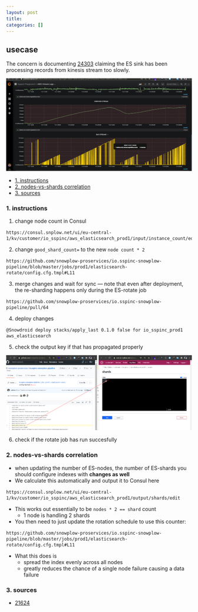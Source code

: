 ```yaml
---
layout: post
title:
categories: []
---
```

## usecase
The concern is documenting [24303](https://snowplow.zendesk.com/agent/tickets/24303) claiming the ES sink has been processing records from kinesis stream too slowly. 

![large_lag](../assets/img002149.png)

<!-- TOC -->

- [1. instructions](#1-instructions)
- [2. nodes-vs-shards correlation](#2-nodes-vs-shards-correlation)
- [3. sources](#3-sources)

<!-- /TOC -->

### 1. instructions
1. change node count in Consul

```
https://consul.snplow.net/ui/eu-central-1/kv/customer/io_sspinc/aws_elasticsearch_prod1/input/instance_count/edit 
```

2. change `good_shard_count=` to the new `node count * 2`

```
https://github.com/snowplow-proservices/io.sspinc-snowplow-pipeline/blob/master/jobs/prod1/elasticsearch-rotate/config.cfg.tmpl#L11
```

3. merge changes and wait for sync — note that even after deployment, the re-sharding happens only during the ES-rotate job

```
https://github.com/snowplow-proservices/io.sspinc-snowplow-pipeline/pull/64
```

4. deploy changes

```
@Snowdroid deploy stacks/apply_last 0.1.0 false for io_sspinc_prod1 aws_elasticsearch
```

5. check the output key if that has propagated properly

![edit_rotate_job_config_when_scaling_horizontally](../assets/img002290.png)

6. check if the rotate job has run succesfully

### 2. nodes-vs-shards correlation
* when updating the number of ES-nodes, the number of ES-shards you should configure indexes with **changes as well**
* We calculate this automatically and output it to Consul here

```
https://consul.snplow.net/ui/eu-central-1/kv/customer/io_sspinc/aws_elasticsearch_prod1/output/shards/edit
```

* This works out essentially to be `nodes * 2 == shard` count 
    * 1 node is handling 2 shards
* You then need to just update the rotation schedule to use this counter:

```
https://github.com/snowplow-proservices/io.sspinc-snowplow-pipeline/blob/master/jobs/prod1/elasticsearch-rotate/config.cfg.tmpl#L11
```

* What this does is
    * spread the index evenly across all nodes 
    * greatly reduces the chance of a single node failure causing a data failure


### 3. sources
* [21624](https://snowplow.zendesk.com/agent/tickets/21624)

